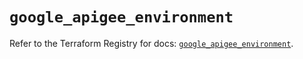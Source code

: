 # `google_apigee_environment`

Refer to the Terraform Registry for docs: [`google_apigee_environment`](https://registry.terraform.io/providers/hashicorp/google/6.18.0/docs/resources/apigee_environment).
